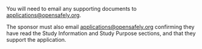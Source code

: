 You will need to email any supporting documents to <applications@opensafely.org>.

The sponsor must also email <applications@opensafely.org> confirming they have read the Study Information and Study Purpose sections, and that they support the application.
